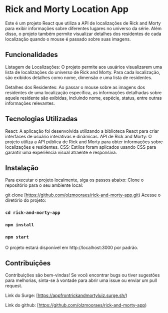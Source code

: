 # Rick and Morty Location App

Este é um projeto React que utiliza a API de localizações de Rick and Morty para exibir informações sobre diferentes lugares no universo da série. Além disso, o projeto também permite visualizar detalhes dos residentes de cada localização quando o mouse é passado sobre suas imagens.

## Funcionalidades
Listagem de Localizações: O projeto permite aos usuários visualizarem uma lista de localizações do universo de Rick and Morty. Para cada localização, são exibidos detalhes como nome, dimensão e uma lista de residentes.

Detalhes dos Residentes: Ao passar o mouse sobre as imagens dos residentes de uma localização específica, as informações detalhadas sobre aquele residente são exibidas, incluindo nome, espécie, status, entre outras informações relevantes.

## Tecnologias Utilizadas
React: A aplicação foi desenvolvida utilizando a biblioteca React para criar interfaces de usuário interativas e dinâmicas.
API de Rick and Morty: O projeto utiliza a API pública de Rick and Morty para obter informações sobre localizações e residentes.
CSS: Estilos foram aplicados usando CSS para garantir uma experiência visual atraente e responsiva.

## Instalação
Para executar o projeto localmente, siga os passos abaixo:
Clone o repositório para o seu ambiente local:

git clone [https://github.com/olzmooraes/rick-and-morty-app.git)
Acesse o diretório do projeto:
### `cd rick-and-morty-app`
### `npm install`
### `npm start`

O projeto estará disponível em http://localhost:3000 por padrão.

## Contribuições
Contribuições são bem-vindas! Se você encontrar bugs ou tiver sugestões para melhorias, sinta-se à vontade para abrir uma issue ou enviar um pull request.


Link do Surge:
[https://appfrontrickandmortyluiz.surge.sh/)

Link do github: 
[https://github.com/olzmooraes/rick-and-morty-app)